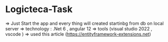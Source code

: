 # Logicteca-Task
=> Just Start the app and every thing will created startinbg from db on local server 
=> technology : .Net 6 , angular 12
=> tools (visual studio 2022 , vscode )
=> used this article (https://entityframework-extensions.net)




